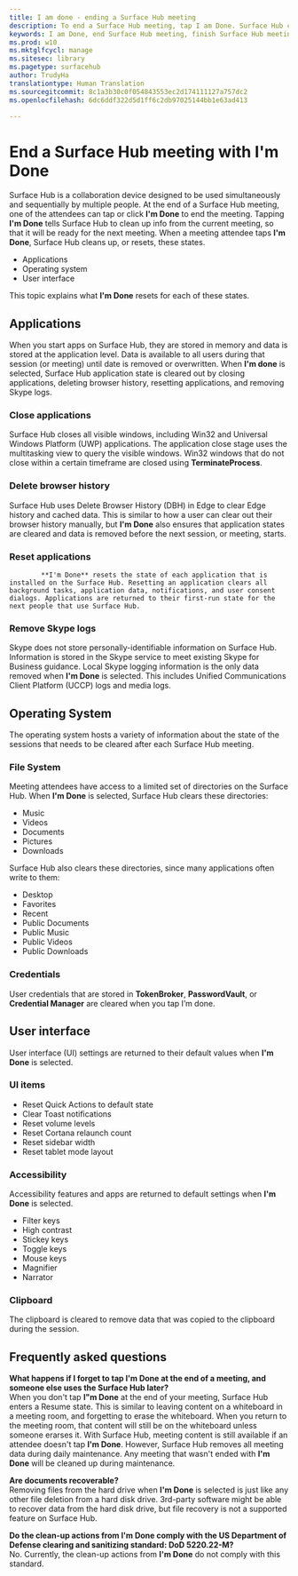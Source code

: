 ```yaml
---
title: I am done - ending a Surface Hub meeting
description: To end a Surface Hub meeting, tap I am Done. Surface Hub cleans up the application state, operating system state, and the user interface so that Surface Hub is ready for the next meeting.
keywords: I am Done, end Surface Hub meeting, finish Surface Hub meeting, clean up Surface Hub meeting
ms.prod: w10
ms.mktglfcycl: manage
ms.sitesec: library
ms.pagetype: surfacehub
author: TrudyHa
translationtype: Human Translation
ms.sourcegitcommit: 8c1a3b30c0f054843553ec2d174111127a757dc2
ms.openlocfilehash: 6dc6ddf322d5d1ff6c2db97025144bb1e63ad413

---
```


# End a Surface Hub meeting with I'm Done
Surface Hub is a collaboration device designed to be used simultaneously and sequentially by multiple people. At the end of a Surface Hub meeting, one of the attendees can tap or click **I'm Done** to end the meeting. Tapping **I'm Done** tells Surface Hub to clean up info from the current meeting, so that it will be ready for the next meeting. When a meeting attendee taps **I'm Done**, Surface Hub cleans up, or resets, these states. 
- Applications
- Operating system
- User interface

This topic explains what **I'm Done** resets for each of these states. 

## Applications
When you start apps on Surface Hub, they are stored in memory and data is stored at the application level. Data is available to all users during that session (or meeting) until date is removed or overwritten. When **I'm done** is selected, Surface Hub application state is cleared out by closing applications, deleting browser history, resetting applications, and removing Skype logs.

### Close applications
Surface Hub closes all visible windows, including Win32 and Universal Windows Platform (UWP) applications. The application close stage uses the multitasking view to query the visible windows. Win32 windows that do not close within a certain timeframe are closed using **TerminateProcess**. 
   
### Delete browser history
Surface Hub uses Delete Browser History (DBH) in Edge to clear Edge history and cached data. This is similar to how a user can clear out their browser history manually, but **I'm Done** also ensures that application states are cleared and data is removed before the next session, or meeting, starts. 
 
### Reset applications

            **I'm Done** resets the state of each application that is installed on the Surface Hub. Resetting an application clears all background tasks, application data, notifications, and user consent dialogs. Applications are returned to their first-run state for the next people that use Surface Hub.  
 
### Remove Skype logs
Skype does not store personally-identifiable information on Surface Hub. Information is stored in the Skype service to meet existing Skype for Business guidance. Local Skype logging information is the only data removed when **I'm Done** is selected. This includes Unified Communications Client Platform (UCCP) logs and media logs.   

## Operating System
The operating system hosts a variety of information about the state of the sessions that needs to be cleared after each Surface Hub meeting. 
### File System
Meeting attendees have access to a limited set of directories on the Surface Hub. When **I'm Done** is selected, Surface Hub clears these directories:<br>
- Music
- Videos
- Documents
- Pictures
- Downloads

Surface Hub also clears these directories, since many applications often write to them:
- Desktop
- Favorites
- Recent
- Public Documents
- Public Music
- Public Videos
- Public Downloads

### Credentials
User credentials that are stored in **TokenBroker**, **PasswordVault**, or **Credential Manager** are cleared when you tap I’m done.

## User interface
User interface (UI) settings are returned to their default values when **I'm Done** is selected. 

### UI items
- Reset Quick Actions to default state
- Clear Toast notifications
- Reset volume levels
- Reset Cortana relaunch count
- Reset sidebar width
- Reset tablet mode layout

### Accessibility
Accessibility features and apps are returned to default settings when **I'm Done** is selected.
- Filter keys
- High contrast
- Stickey keys
- Toggle keys
- Mouse keys
- Magnifier
- Narrator

### Clipboard
The clipboard is cleared to remove data that was copied to the clipboard during the session. 

## Frequently asked questions
**What happens if I forget to tap I'm Done at the end of a meeting, and someone else uses the Surface Hub later?**<br>
When you don't tap **I"m Done** at the end of your meeting, Surface Hub enters a Resume state. This is similar to leaving content on a whiteboard in a meeting room, and forgetting to erase the whiteboard. When you return to the meeting room, that content will still be on the whiteboard unless someone erarses it. With Surface Hub, meeting content is still available if an attendee doesn't tap **I'm Done**. However, Surface Hub removes all meeting data during daily maintenance. Any meeting that wasn't ended with **I'm Done** will be cleaned up during maintenance. 

**Are documents recoverable?**<br> Removing files from the hard drive when **I'm Done** is selected is just like any other file deletion from a hard disk drive. 3rd-party software might be able to recover data from the hard disk drive, but file recovery is not a supported feature on Surface Hub. 

**Do the clean-up actions from I'm Done comply with the US Department of Defense clearing and sanitizing standard: DoD 5220.22-M?**<br>
No. Currently, the clean-up actions from **I'm Done** do not comply with this standard.  

  


<!--HONumber=Jun16_HO4-->


